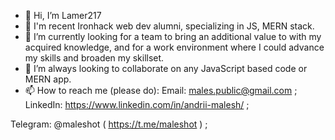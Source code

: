 - 👋 Hi, I’m Lamer217
- 👀 I'm recent Ironhack web dev alumni, specializing in JS, MERN stack.
- 🌱 I’m currently looking for a team to bring an additional value to with my acquired knowledge, and for a work environment where I could advance my skills and broaden my skillset. 
- 💞️ I’m always looking to collaborate on any JavaScript based code or MERN app.
- 📫 How to reach me (please do):
Email: males.public@gmail.com ;
LinkedIn: https://www.linkedin.com/in/andrii-malesh/ ;
<!-- Discord: Cozy_Tapok#2283 ; -->
Telegram: @maleshot ( https://t.me/maleshot ) ;

<!---
Lamer217/Lamer217 is a ✨ special ✨ repository because its `README.md` (this file) appears on your GitHub profile.
You can click the Preview link to take a look at your changes.
--->
